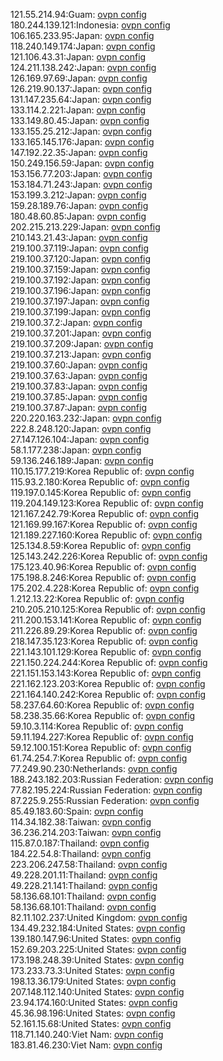 121.55.214.94:Guam: [ovpn config](vpn/121_55_214_94.ovpn)  
180.244.139.121:Indonesia: [ovpn config](vpn/180_244_139_121.ovpn)  
106.165.233.95:Japan: [ovpn config](vpn/106_165_233_95.ovpn)  
118.240.149.174:Japan: [ovpn config](vpn/118_240_149_174.ovpn)  
121.106.43.31:Japan: [ovpn config](vpn/121_106_43_31.ovpn)  
124.211.138.242:Japan: [ovpn config](vpn/124_211_138_242.ovpn)  
126.169.97.69:Japan: [ovpn config](vpn/126_169_97_69.ovpn)  
126.219.90.137:Japan: [ovpn config](vpn/126_219_90_137.ovpn)  
131.147.235.64:Japan: [ovpn config](vpn/131_147_235_64.ovpn)  
133.114.2.221:Japan: [ovpn config](vpn/133_114_2_221.ovpn)  
133.149.80.45:Japan: [ovpn config](vpn/133_149_80_45.ovpn)  
133.155.25.212:Japan: [ovpn config](vpn/133_155_25_212.ovpn)  
133.165.145.176:Japan: [ovpn config](vpn/133_165_145_176.ovpn)  
147.192.22.35:Japan: [ovpn config](vpn/147_192_22_35.ovpn)  
150.249.156.59:Japan: [ovpn config](vpn/150_249_156_59.ovpn)  
153.156.77.203:Japan: [ovpn config](vpn/153_156_77_203.ovpn)  
153.184.71.243:Japan: [ovpn config](vpn/153_184_71_243.ovpn)  
153.199.3.212:Japan: [ovpn config](vpn/153_199_3_212.ovpn)  
159.28.189.76:Japan: [ovpn config](vpn/159_28_189_76.ovpn)  
180.48.60.85:Japan: [ovpn config](vpn/180_48_60_85.ovpn)  
202.215.213.229:Japan: [ovpn config](vpn/202_215_213_229.ovpn)  
210.143.21.43:Japan: [ovpn config](vpn/210_143_21_43.ovpn)  
219.100.37.119:Japan: [ovpn config](vpn/219_100_37_119.ovpn)  
219.100.37.120:Japan: [ovpn config](vpn/219_100_37_120.ovpn)  
219.100.37.159:Japan: [ovpn config](vpn/219_100_37_159.ovpn)  
219.100.37.192:Japan: [ovpn config](vpn/219_100_37_192.ovpn)  
219.100.37.196:Japan: [ovpn config](vpn/219_100_37_196.ovpn)  
219.100.37.197:Japan: [ovpn config](vpn/219_100_37_197.ovpn)  
219.100.37.199:Japan: [ovpn config](vpn/219_100_37_199.ovpn)  
219.100.37.2:Japan: [ovpn config](vpn/219_100_37_2.ovpn)  
219.100.37.201:Japan: [ovpn config](vpn/219_100_37_201.ovpn)  
219.100.37.209:Japan: [ovpn config](vpn/219_100_37_209.ovpn)  
219.100.37.213:Japan: [ovpn config](vpn/219_100_37_213.ovpn)  
219.100.37.60:Japan: [ovpn config](vpn/219_100_37_60.ovpn)  
219.100.37.63:Japan: [ovpn config](vpn/219_100_37_63.ovpn)  
219.100.37.83:Japan: [ovpn config](vpn/219_100_37_83.ovpn)  
219.100.37.85:Japan: [ovpn config](vpn/219_100_37_85.ovpn)  
219.100.37.87:Japan: [ovpn config](vpn/219_100_37_87.ovpn)  
220.220.163.232:Japan: [ovpn config](vpn/220_220_163_232.ovpn)  
222.8.248.120:Japan: [ovpn config](vpn/222_8_248_120.ovpn)  
27.147.126.104:Japan: [ovpn config](vpn/27_147_126_104.ovpn)  
58.1.177.238:Japan: [ovpn config](vpn/58_1_177_238.ovpn)  
59.136.246.189:Japan: [ovpn config](vpn/59_136_246_189.ovpn)  
110.15.177.219:Korea Republic of: [ovpn config](vpn/110_15_177_219.ovpn)  
115.93.2.180:Korea Republic of: [ovpn config](vpn/115_93_2_180.ovpn)  
119.197.0.145:Korea Republic of: [ovpn config](vpn/119_197_0_145.ovpn)  
119.204.149.123:Korea Republic of: [ovpn config](vpn/119_204_149_123.ovpn)  
121.167.242.79:Korea Republic of: [ovpn config](vpn/121_167_242_79.ovpn)  
121.169.99.167:Korea Republic of: [ovpn config](vpn/121_169_99_167.ovpn)  
121.189.227.160:Korea Republic of: [ovpn config](vpn/121_189_227_160.ovpn)  
125.134.8.59:Korea Republic of: [ovpn config](vpn/125_134_8_59.ovpn)  
125.143.242.226:Korea Republic of: [ovpn config](vpn/125_143_242_226.ovpn)  
175.123.40.96:Korea Republic of: [ovpn config](vpn/175_123_40_96.ovpn)  
175.198.8.246:Korea Republic of: [ovpn config](vpn/175_198_8_246.ovpn)  
175.202.4.228:Korea Republic of: [ovpn config](vpn/175_202_4_228.ovpn)  
1.212.13.22:Korea Republic of: [ovpn config](vpn/1_212_13_22.ovpn)  
210.205.210.125:Korea Republic of: [ovpn config](vpn/210_205_210_125.ovpn)  
211.200.153.141:Korea Republic of: [ovpn config](vpn/211_200_153_141.ovpn)  
211.226.89.29:Korea Republic of: [ovpn config](vpn/211_226_89_29.ovpn)  
218.147.35.123:Korea Republic of: [ovpn config](vpn/218_147_35_123.ovpn)  
221.143.101.129:Korea Republic of: [ovpn config](vpn/221_143_101_129.ovpn)  
221.150.224.244:Korea Republic of: [ovpn config](vpn/221_150_224_244.ovpn)  
221.151.153.143:Korea Republic of: [ovpn config](vpn/221_151_153_143.ovpn)  
221.162.123.203:Korea Republic of: [ovpn config](vpn/221_162_123_203.ovpn)  
221.164.140.242:Korea Republic of: [ovpn config](vpn/221_164_140_242.ovpn)  
58.237.64.60:Korea Republic of: [ovpn config](vpn/58_237_64_60.ovpn)  
58.238.35.66:Korea Republic of: [ovpn config](vpn/58_238_35_66.ovpn)  
59.10.3.114:Korea Republic of: [ovpn config](vpn/59_10_3_114.ovpn)  
59.11.194.227:Korea Republic of: [ovpn config](vpn/59_11_194_227.ovpn)  
59.12.100.151:Korea Republic of: [ovpn config](vpn/59_12_100_151.ovpn)  
61.74.254.7:Korea Republic of: [ovpn config](vpn/61_74_254_7.ovpn)  
77.249.90.230:Netherlands: [ovpn config](vpn/77_249_90_230.ovpn)  
188.243.182.203:Russian Federation: [ovpn config](vpn/188_243_182_203.ovpn)  
77.82.195.224:Russian Federation: [ovpn config](vpn/77_82_195_224.ovpn)  
87.225.9.255:Russian Federation: [ovpn config](vpn/87_225_9_255.ovpn)  
85.49.183.60:Spain: [ovpn config](vpn/85_49_183_60.ovpn)  
114.34.182.38:Taiwan: [ovpn config](vpn/114_34_182_38.ovpn)  
36.236.214.203:Taiwan: [ovpn config](vpn/36_236_214_203.ovpn)  
115.87.0.187:Thailand: [ovpn config](vpn/115_87_0_187.ovpn)  
184.22.54.8:Thailand: [ovpn config](vpn/184_22_54_8.ovpn)  
223.206.247.58:Thailand: [ovpn config](vpn/223_206_247_58.ovpn)  
49.228.201.11:Thailand: [ovpn config](vpn/49_228_201_11.ovpn)  
49.228.21.141:Thailand: [ovpn config](vpn/49_228_21_141.ovpn)  
58.136.68.101:Thailand: [ovpn config](vpn/58_136_68_101.ovpn)  
58.136.68.101:Thailand: [ovpn config](vpn/58_136_68_101.ovpn)  
82.11.102.237:United Kingdom: [ovpn config](vpn/82_11_102_237.ovpn)  
134.49.232.184:United States: [ovpn config](vpn/134_49_232_184.ovpn)  
139.180.147.96:United States: [ovpn config](vpn/139_180_147_96.ovpn)  
152.69.203.225:United States: [ovpn config](vpn/152_69_203_225.ovpn)  
173.198.248.39:United States: [ovpn config](vpn/173_198_248_39.ovpn)  
173.233.73.3:United States: [ovpn config](vpn/173_233_73_3.ovpn)  
198.13.36.179:United States: [ovpn config](vpn/198_13_36_179.ovpn)  
207.148.112.140:United States: [ovpn config](vpn/207_148_112_140.ovpn)  
23.94.174.160:United States: [ovpn config](vpn/23_94_174_160.ovpn)  
45.36.98.196:United States: [ovpn config](vpn/45_36_98_196.ovpn)  
52.161.15.68:United States: [ovpn config](vpn/52_161_15_68.ovpn)  
118.71.140.240:Viet Nam: [ovpn config](vpn/118_71_140_240.ovpn)  
183.81.46.230:Viet Nam: [ovpn config](vpn/183_81_46_230.ovpn)  
